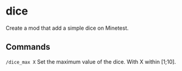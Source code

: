# dice
Create a mod that add a simple dice on Minetest.

## Commands
`/dice_max X`
Set the maximum value of the dice. With X within [1;10].
